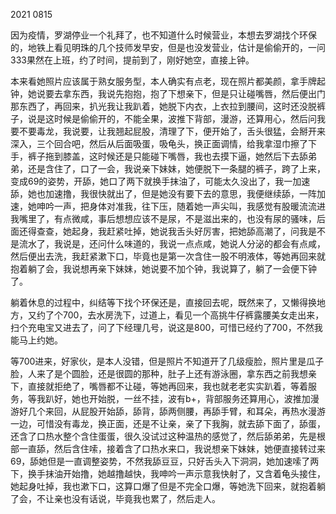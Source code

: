 2021 0815

因为疫情，罗湖停业一个礼拜了，也不知道什么时候营业，本想去罗湖找个环保的，地铁上看见明珠的几个技师发早安，但是也没发营业，估计是偷偷开的，一问333果然在上班，约了时间，提前到了，刚好她空，直接上钟。

本来看她照片应该属于熟女服务型，本人确实有点老，现在照片都美颜，拿手牌起钟，她说要去拿东西，我说先抱抱，抱了下想亲下，但是只让碰嘴唇，然后便出门那东西了，再回来，扒光我让我趴着，她脱下内衣，上衣拉到腰间，这时还没脱裤子，说是这时候是偷偷开的，不能全果，波推下背部，漫游，还算用心，然后问我要不要毒龙，我说要，让我翘起屁股，清理了下，便开始了，舌头很猛，会掰开来深入，三个回合吧，然后从后面吸蛋，吸龟头，换正面调情，给我拿湿巾擦了下手，裤子拖到膝盖，这时候还是只能碰下嘴唇，我也去摸下逼，她然后下去舔弟弟，还是含住了，口了一会，我说亲下妹妹，她便脱下一条腿的裤子，跨了上来，变成69的姿势，开舔，她口了两下就换手抹油了，可能太久没出了，我一加速舔，她也加速撸，我很快就出了，但是她没有要下去的意思，我便继续舔，一阵加速，她呻吟一声，把身体对准我，往下压，随着她一声尖叫，我感觉有股暖流流进我嘴里了，有点微咸，事后想想应该不是尿，不是滋出来的，也没有尿的骚味，后面还得查查，她起身，我赶紧吐掉，她说我舌头好厉害，把她舔高潮了，问我是不是流水了，我说是，还问什么味道的，我说一点点咸，她说人分泌的都会有点咸，然后便出去洗，我赶紧漱下口，毕竟也是第一次含住一股不明液体，等她再回来就抱着躺了会，我说想再亲下妹妹，她说要不加个钟，我说算了，躺了一会便下钟了。

躺着休息的过程中，纠结等下找个环保还是，直接回去呢，既然来了，又懒得换地方，又约了个700，去水房洗下，过道上，看见一个高挑牛仔裤露腰美女走出来，扫个充电宝又进去了，问了下经理几号，说这是800，可惜已经约了700，不然我能马上约她。

等700进来，好家伙，是本人没错，但是照片不知道开了几级瘦脸，照片里是瓜子脸，人来了是个圆脸，还是很圆的那种，肚子上还有游泳圈，拿东西之前我想亲下，直接就拒绝了，嘴唇都不让碰，等她再回来，我也就老老实实趴着，等着服务，等我趴好，她也开始脱，一丝不挂，波有b+，背部服务还算用心，波推加漫游好几个来回，从屁股开始舔，舔背，舔两侧腰，再舔手臂，和耳朵，再热水漫游一边，可惜没有毒龙，换正面，还是不让亲，亲了下我胸，就去舔下面了，舔蛋，还含了口热水整个含住蛋蛋，很久没试过这种温热的感觉了，然后舔弟弟，先是根部一直舔，然后含住嗦，接着含了口热水来口，我说想亲下妹妹，她便直接转过来69，舔她但是一直调整姿势，不然我舔豆豆，只好舌头入下洞洞，她加速嗦了两下，换手抹油开始撸，她越撸越快，我呻吟一声示意我快射了，又含着龟头接住，她起身吐掉，我也漱下口，这算口爆了但是不完全口爆，等她洗下回来，就抱着躺了会，不让亲也没有话说，毕竟我也累了，然后走人。


